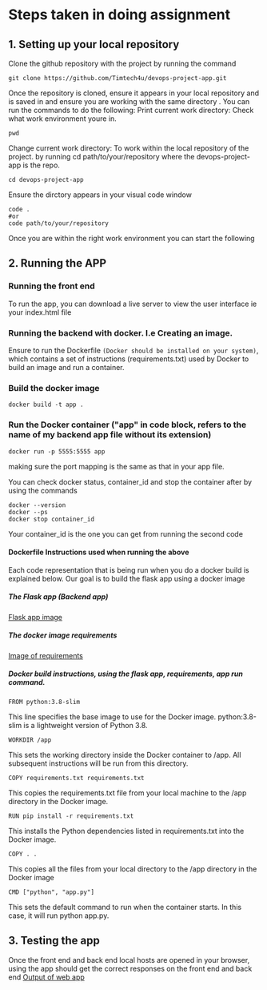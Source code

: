 # Steps taken in doing assignment

## 1. Setting up your local repository 

Clone the github repository with the project by running the command 
```
git clone https://github.com/Timtech4u/devops-project-app.git 
``` 

Once the repository is cloned, ensure it appears in your local repository and is saved in and ensure you are working with the same directory . You can run the commands to do the following: 
Print current work directory: Check what work environment youre in.
```
pwd
```
Change current work directory: To work within the local repository of the project. by running cd path/to/your/repository where the devops-project-app is the repo. 

```
cd devops-project-app 
```
Ensure the dirctory appears in your visual code window
```
code .
#or
code path/to/your/repository
```
Once you are within the right work environment you can start the following

## 2. Running the APP

### Running the front end
To run the app, you can download a live server to view the user interface ie your index.html file 

### Running the backend with docker. I.e Creating an image.

Ensure to run the Dockerfile ```(Docker should be installed on your system)```, which contains a set of instructions (requirements.txt) used by Docker to build an image and run a container. 

### Build the docker image
 ```
 docker build -t app .
 ```
### Run the Docker container ("app" in code block, refers to the name of my backend app file without its extension)
```
docker run -p 5555:5555 app

 ```
 making sure the port mapping is the same as that in your app file.
 
You can check docker status, container_id and stop the container after by using the commands
```
docker --version
docker --ps
docker stop container_id
```
Your container_id is the one you can get from running the second code



#### Dockerfile Instructions used when running the above
Each code representation that is being run when you do a docker build is explained below. Our goal is to build the flask app using a docker image 

##### The Flask app (Backend app)
[Flask app image](https://github.com/Timtech4u/devops-project-app/blob/main/Intern/flaskappimage.png)

##### The docker image requirements
[Image of requirements](https://github.com/Timtech4u/devops-project-app/blob/main/Intern/Image_of_requirements.png)

##### Docker build instructions, using the flask app, requirements, app run command. 

```
FROM python:3.8-slim
```
This line specifies the base image to use for the Docker image. python:3.8-slim is a lightweight version of Python 3.8.

```
WORKDIR /app
```
This sets the working directory inside the Docker container to /app. All subsequent instructions will be run from this directory.
```
COPY requirements.txt requirements.txt
```

This copies the requirements.txt file from your local machine to the /app directory in the Docker image.
```
RUN pip install -r requirements.txt
```
This installs the Python dependencies listed in requirements.txt into the Docker image.

```
COPY . .
```
This copies all the files from your local directory to the /app directory in the Docker image

```
CMD ["python", "app.py"]
```
This sets the default command to run when the container starts. In this case, it will run python app.py.


## 3. Testing the app

Once the front end and back end local hosts are opened in your browser, using the app should get the correct responses on the front end and back end 
[Output of web app](https://github.com/Timtech4u/devops-project-app/blob/main/Intern/display_of_running_app.png)
